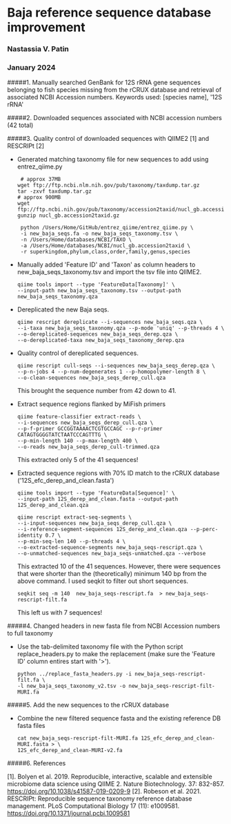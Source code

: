 # Baja reference sequence database improvement
### Nastassia V. Patin
### January 2024

#####1. Manually searched GenBank for 12S rRNA gene sequences belonging to fish species missing from the rCRUX database and retrieval of associated NCBI Accession numbers. Keywords used: [species name], '12S rRNA'

#####2. Downloaded sequences associated with NCBI accession numbers (42 total)

#####3. Quality control of downloaded sequences with QIIME2 [1] and RESCRIPt [2]

* Generated matching taxonomy file for new sequences to add using entrez_qiime.py
	
	```
     # approx 37MB
    wget ftp://ftp.ncbi.nlm.nih.gov/pub/taxonomy/taxdump.tar.gz
    tar -zxvf taxdump.tar.gz
    # approx 900MB
    wget ftp://ftp.ncbi.nih.gov/pub/taxonomy/accession2taxid/nucl_gb.accession2taxid.gz
    gunzip nucl_gb.accession2taxid.gz
	
	```
	
	```
	 python /Users/Home/GitHub/entrez_qiime/entrez_qiime.py \
	 -i new_baja_seqs.fa -o new_baja_seqs_taxonomy.tsv \
	 -n /Users/Home/databases/NCBI/TAXO \
	 -a /Users/Home/databases/NCBI/nucl_gb.accession2taxid \
	 -r superkingdom,phylum,class,order,family,genus,species
	```
	
* Manually added 'Feature ID' and 'Taxon' as column headers to new\_baja\_seqs\_taxonomy.tsv and import the tsv file into QIIME2.	
	
	```
	qiime tools import --type 'FeatureData[Taxonomy]' \
	--input-path new_baja_seqs_taxonomy.tsv --output-path new_baja_seqs_taxonomy.qza
	```
* Dereplicated the new Baja seqs.
	
	```
	qiime rescript dereplicate --i-sequences new_baja_seqs.qza \
	--i-taxa new_baja_seqs_taxonomy.qza --p-mode 'uniq' --p-threads 4 \
	--o-dereplicated-sequences new_baja_seqs_derep.qza \
	--o-dereplicated-taxa new_baja_seqs_taxonomy_derep.qza
	```
* Quality control of dereplicated sequences.
	
	```
	qiime rescript cull-seqs --i-sequences new_baja_seqs_derep.qza \
	--p-n-jobs 4 --p-num-degenerates 1 --p-homopolymer-length 8 \
	--o-clean-sequences new_baja_seqs_derep_cull.qza
	```
	This brought the sequence number from 42 down to 41.
	
* Extract sequence regions flanked by MiFish primers  
	
	```
	qiime feature-classifier extract-reads \
	--i-sequences new_baja_seqs_derep_cull.qza \
	--p-f-primer GCCGGTAAAACTCGTGCCAGC --p-r-primer CATAGTGGGGTATCTAATCCCAGTTTG \
	--p-min-length 140 --p-max-length 400 \
	--o-reads new_baja_seqs_derep_cull-trimmed.qza
	```
	 This extracted only 5 of the 41 sequences!  
	 
* Extracted sequence regions with 70% ID match to the rCRUX database ('12S\_efc\_derep\_and\_clean.fasta')
	
	```
	qiime tools import --type 'FeatureData[Sequence]' \
	--input-path 12S_derep_and_clean.fasta --output-path 12S_derep_and_clean.qza
	```
	
	```
	qiime rescript extract-seq-segments \
	--i-input-sequences new_baja_seqs_derep_cull.qza \
	--i-reference-segment-sequences 12S_derep_and_clean.qza --p-perc-identity 0.7 \
	--p-min-seq-len 140 --p-threads 4 \
	--o-extracted-sequence-segments new_baja_seqs-rescript.qza \
	--o-unmatched-sequences new_baja_seqs-unmatched.qza --verbose
   ```	
   This extracted 10 of the 41 sequences. However, there were sequences that were shorter than the (theoretically) minimum 140 bp from the above command. I used seqkit to filter out short sequences.
   
   ```
   seqkit seq -m 140  new_baja_seqs-rescript.fa  > new_baja_seqs-rescript-filt.fa
   ```
   This left us with 7 sequences!
   
#####4. Changed headers in new fasta file from NCBI Accession numbers to full taxonomy

* Use the tab-delimited taxonomy file with the Python script replace\_headers.py to make the 	replacement (make sure the 'Feature ID' column entires start with '>').
	
	```
	python ../replace_fasta_headers.py -i new_baja_seqs-rescript-filt.fa \
	-l new_baja_seqs_taxonomy_v2.tsv -o new_baja_seqs-rescript-filt-MURI.fa
   ```
   
#####5. Add the new sequences to the rCRUX database
* Combine the new filtered sequence fasta and the existing reference DB fasta files
	
	```
	cat new_baja_seqs-rescript-filt-MURI.fa 12S_efc_derep_and_clean-MURI.fasta > \ 
	12S_efc_derep_and_clean-MURI-v2.fa
	```
	
#####6. References

[1]. Bolyen et al. 2019. Reproducible, interactive, scalable and extensible microbiome data science using QIIME 2. Nature Biotechnology. 37: 832-857. https://doi.org/10.1038/s41587-019-0209-9
[2]. Robeson et al. 2021. RESCRIPt: Reproducible sequence taxonomy reference database management. PLoS Computational Biology 17 (11): e1009581. https://doi.org/10.1371/journal.pcbi.1009581